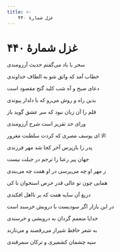 ```yaml
---
title: >-
    غزل شمارهٔ ۴۴۰
---
```

# غزل شمارهٔ ۴۴۰

<div class="b" id="bn1"><div class="m1"><p>سحر با باد می‌گفتم حدیث آرزومندی</p></div>
<div class="m2"><p>خطاب آمد که واثق شو به الطاف خداوندی</p></div></div>
<div class="b" id="bn2"><div class="m1"><p>دعای صبح و آه شب کلید گنج مقصود است</p></div>
<div class="m2"><p>بدین راه و روش می‌رو که با دلدار پیوندی</p></div></div>
<div class="b" id="bn3"><div class="m1"><p>قلم را آن زبان نبود که سر عشق گوید باز</p></div>
<div class="m2"><p>ورای حد تقریر است شرح آرزومندی</p></div></div>
<div class="b" id="bn4"><div class="m1"><p>الا ای یوسف مصری که کردت سلطنت مغرور</p></div>
<div class="m2"><p>پدر را بازپرس آخر کجا شد مهر فرزندی</p></div></div>
<div class="b" id="bn5"><div class="m1"><p>جهان پیر رعنا را ترحم در جبلت نیست</p></div>
<div class="m2"><p>ز مهر او چه می‌پرسی در او همت چه می‌بندی</p></div></div>
<div class="b" id="bn6"><div class="m1"><p>همایی چون تو عالی قدر حرص استخوان تا کی</p></div>
<div class="m2"><p>دریغ آن سایه همت که بر نااهل افکندی</p></div></div>
<div class="b" id="bn7"><div class="m1"><p>در این بازار اگر سودیست با درویش خرسند است</p></div>
<div class="m2"><p>خدایا منعمم گردان به درویشی و خرسندی</p></div></div>
<div class="b" id="bn8"><div class="m1"><p>به شعر حافظ شیراز می‌رقصند و می‌نازند</p></div>
<div class="m2"><p>سیه چشمان کشمیری و ترکان سمرقندی</p></div></div>